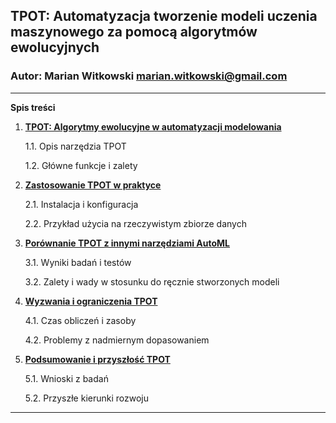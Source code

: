 ## TPOT: Automatyzacja tworzenie modeli uczenia maszynowego za pomocą algorytmów ewolucyjnych 

### Autor: Marian Witkowski marian.witkowski@gmail.com
---

**Spis treści**

1. **<a href='01-opis.md'>TPOT: Algorytmy ewolucyjne w automatyzacji modelowania</a>**

   1.1. Opis narzędzia TPOT
   
   1.2. Główne funkcje i zalety


2. **<a href='02-zastosowanie.md'>Zastosowanie TPOT w praktyce</a>**

   2.1. Instalacja i konfiguracja
   
   2.2. Przykład użycia na rzeczywistym zbiorze danych
   

3. **<a href='03-porownanie.md'>Porównanie TPOT z innymi narzędziami AutoML</a>**

   3.1. Wyniki badań i testów
   
   3.2. Zalety i wady w stosunku do ręcznie stworzonych modeli
   

4. **<a href='04-wyzwania.md'>Wyzwania i ograniczenia TPOT</a>**

   4.1. Czas obliczeń i zasoby
   
   4.2. Problemy z nadmiernym dopasowaniem
   

5. **<a href='05-podsumowanie.md'>Podsumowanie i przyszłość TPOT</a>**

   5.1. Wnioski z badań
   
   5.2. Przyszłe kierunki rozwoju
   

---
